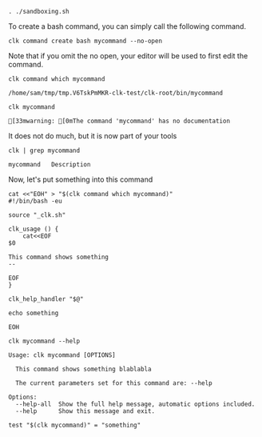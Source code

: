 ```shell
. ./sandboxing.sh
```

To create a bash command, you can simply call the following command.

```shell
clk command create bash mycommand --no-open
```

Note that if you omit the no open, your editor will be used to first edit the command.

```shell
clk command which mycommand
```

    /home/sam/tmp/tmp.V6TskPmMKR-clk-test/clk-root/bin/mycommand

```shell
clk mycommand
```

    [33mwarning: [0mThe command 'mycommand' has no documentation

It does not do much, but it is now part of your tools

```shell
clk | grep mycommand
```

    mycommand   Description

Now, let's put something into this command

```shell
cat <<"EOH" > "$(clk command which mycommand)"
#!/bin/bash -eu

source "_clk.sh"

clk_usage () {
    cat<<EOF
$0

This command shows something
--

EOF
}

clk_help_handler "$@"

echo something

EOH
```

```shell
clk mycommand --help
```

    Usage: clk mycommand [OPTIONS]
    
      This command shows something blablabla
    
      The current parameters set for this command are: --help
    
    Options:
      --help-all  Show the full help message, automatic options included.
      --help      Show this message and exit.

```shell
test "$(clk mycommand)" = "something"
```